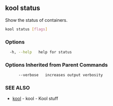 ## kool status

Show the status of containers.

```bash
kool status [flags]
```

### Options

```bash
  -h, --help   help for status
```

### Options Inherited from Parent Commands

```bash
      --verbose   increases output verbosity
```

### SEE ALSO

* [kool](kool)	 - kool - Kool stuff

